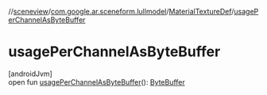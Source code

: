 //[sceneview](../../../index.md)/[com.google.ar.sceneform.lullmodel](../index.md)/[MaterialTextureDef](index.md)/[usagePerChannelAsByteBuffer](usage-per-channel-as-byte-buffer.md)

# usagePerChannelAsByteBuffer

[androidJvm]\
open fun [usagePerChannelAsByteBuffer](usage-per-channel-as-byte-buffer.md)(): [ByteBuffer](https://developer.android.com/reference/kotlin/java/nio/ByteBuffer.html)
